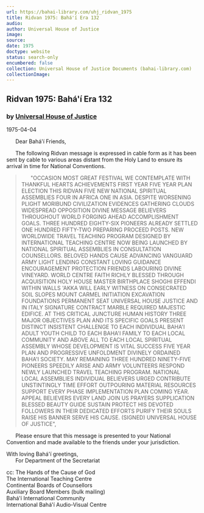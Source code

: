 ```yaml
---
url: https://bahai-library.com/uhj_ridvan_1975
title: Ridvan 1975: Bahá'í Era 132
audio: 
author: Universal House of Justice
image: 
source: 
date: 1975
doctype: website
status: search-only
encumbered: false
collection: Universal House of Justice Documents (bahai-library.com)
collectionImage: 
---
```



## Ridvan 1975: Bahá'í Era 132

### by [Universal House of Justice](https://bahai-library.com/author/Universal+House+of+Justice)

1975-04-04


      Dear Bahá'í Friends,  
  
      The following Ridvan message is expressed in cable form as it has been sent by cable to various areas distant from the Holy Land to ensure its arrival in time for National Conventions.

>       "OCCASION MOST GREAT FESTIVAL WE CONTEMPLATE WITH THANKFUL HEARTS ACHIEVEMENTS FIRST YEAR FIVE YEAR PLAN ELECTION THIS RIDVAN FIVE NEW NATIONAL SPIRITUAL ASSEMBLIES FOUR IN AFRICA ONE IN ASIA. DESPITE WORSENING PLIGHT MORIBUND CIVILIZATION EVIDENCES GATHERING CLOUDS WIDESPREAD OPPOSITION DIVINE MESSAGE BELIEVERS THROUGHOUT WORLD FORGING AHEAD ACCOMPLISHMENT GOALS. THREE HUNDRED EIGHTY-SIX PIONEERS ALREADY SETTLED ONE HUNDRED FIFTY-TWO PREPARING PROCEED POSTS. NEW WORLDWIDE TRAVEL TEACHING PROGRAM DESIGNED BY INTERNATIONAL TEACHING CENTRE NOW BEING LAUNCHED BY NATIONAL SPIRITUAL ASSEMBLIES IN CONSULTATION COUNSELLORS. BELOVED HANDS CAUSE ADVANCING VANGUARD ARMY LIGHT LENDING CONSTANT LOVING GUIDANCE ENCOURAGEMENT PROTECTION FRIENDS LABOURING DIVINE VINEYARD. WORLD CENTRE FAITH RICHLY BLESSED THROUGH ACQUISITION HOLY HOUSE MASTER BIRTHPLACE SHOGHI EFFENDI WITHIN WALLS 'AKKA WILL EARLY WITNESS ON CONSECRATED SOIL SLOPES MOUNT CARMEL INITIATION EXCAVATION FOUNDATIONS PERMANENT SEAT UNIVERSAL HOUSE JUSTICE AND IN ITALY SIGNATURE CONTRACT MARBLE REQUIRED MAJESTIC EDIFICE. AT THIS CRITICAL JUNCTURE HUMAN HISTORY THREE MAJOR OBJECTIVES PLAN AND ITS SPECIFIC GOALS PRESENT DISTINCT INSISTENT CHALLENGE TO EACH INDIVIDUAL BAHA'I ADULT YOUTH CHILD TO EACH BAHA'I FAMILY TO EACH LOCAL COMMUNITY AND ABOVE ALL TO EACH LOCAL SPIRITUAL ASSEMBLY WHOSE DEVELOPMENT IS VITAL SUCCESS FIVE YEAR PLAN AND PROGRESSIVE UNFOLDMENT DIVINELY ORDAINED BAHA'I SOCIETY. MAY REMAINING THREE HUNDRED NINETY-FIVE PIONEERS SPEEDILY ARISE AND ARMY VOLUNTEERS RESPOND NEWLY LAUNCHED TRAVEL TEACHING PROGRAM. NATIONAL LOCAL ASSEMBLIES INDIVIDUAL BELIEVERS URGED CONTRIBUTE UNSTINTINGLY TIME EFFORT OUTPOURING MATERIAL RESOURCES SUPPORT EVERY PHASE IMPLEMENTATION PLAN COMING YEAR. APPEAL BELIEVERS EVERY LAND JOIN US PRAYERS SUPPLICATION BLESSED BEAUTY GUIDE SUSTAIN PROTECT HIS DEVOTED FOLLOWERS IN THEIR DEDICATED EFFORTS PURIFY THEIR SOULS RAISE HIS BANNER SERVE HIS CAUSE. (SIGNED) UNIVERSAL HOUSE OF JUSTICE",

  
      Please ensure that this message is presented to your National Convention and made available to the friends under your jurisdiction.

With loving Bahá'í greetings,  
      For Department of the Secretariat  
  
cc: The Hands of the Cause of God  
The International Teaching Centre  
Continental Boards of Counsellors  
Auxiliary Board Members (bulk mailing)  
Bahá'í International Community  
International Bahá'í Audio-Visual Centre